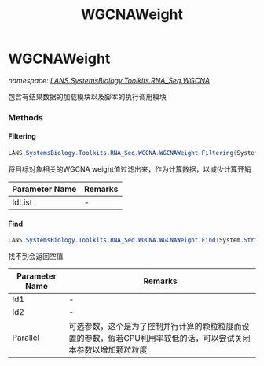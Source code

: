 ﻿---
title: WGCNAWeight
---

# WGCNAWeight
_namespace: [LANS.SystemsBiology.Toolkits.RNA_Seq.WGCNA](N-LANS.SystemsBiology.Toolkits.RNA_Seq.WGCNA.html)_

包含有结果数据的加载模块以及脚本的执行调用模块

### Methods

#### Filtering
```csharp
LANS.SystemsBiology.Toolkits.RNA_Seq.WGCNA.WGCNAWeight.Filtering(System.String[])
```
将目标对象相关的WGCNA weight值过滤出来，作为计算数据，以减少计算开销

|Parameter Name|Remarks|
|--------------|-------|
|IdList|-|


#### Find
```csharp
LANS.SystemsBiology.Toolkits.RNA_Seq.WGCNA.WGCNAWeight.Find(System.String,System.String,System.Boolean)
```
找不到会返回空值

|Parameter Name|Remarks|
|--------------|-------|
|Id1|-|
|Id2|-|
|Parallel|可选参数，这个是为了控制并行计算的颗粒粒度而设置的参数，假若CPU利用率较低的话，可以尝试关闭本参数以增加颗粒粒度|





